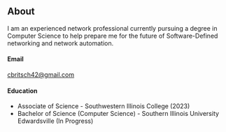 
## About

I am an experienced network professional currently pursuing a degree in Computer Science to help prepare me for the future of Software-Defined networking and network automation.

#### Email
cbritsch42@gmail.com

#### Education

- Associate of Science - Southwestern Illinois College (2023)
- Bachelor of Science (Computer Science) - Southern Illinois University Edwardsville (In Progress)
